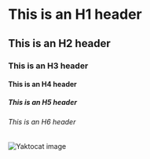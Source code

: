 # This is an H1 header
## This is an H2 header
### This is an H3 header
#### This is an H4 header
##### This is an H5 header
###### This is an H6 header
![Yaktocat image](https://octodex.github.com/images/yaktocat.png)
